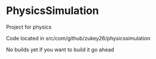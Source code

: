 # PhysicsSimulation
Project for physics

Code located in src/com/github/zukey26/physicssimulation

No builds yet if you want to build it go ahead
